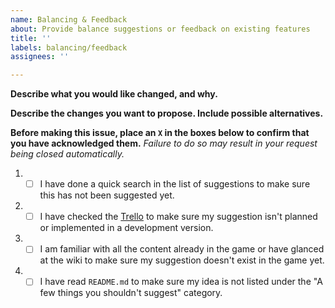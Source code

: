 ```yaml
---
name: Balancing & Feedback
about: Provide balance suggestions or feedback on existing features
title: ''
labels: balancing/feedback
assignees: ''

---
```


**Describe what you would like changed, and why.**



**Describe the changes you want to propose. Include possible alternatives.**



**Before making this issue, place an `X` in the boxes below to confirm that you have acknowledged them.** *Failure to do so may result in your request being closed automatically.*



1. - [ ] I have done a quick search in the list of suggestions to make sure this has not been suggested yet.
2. - [ ] I have checked the [Trello](https://trello.com/b/aE2tcUwF/mindustry-trello) to make sure my suggestion isn't planned or implemented in a development version.
3. - [ ] I am familiar with all the content already in the game or have glanced at the wiki to make sure my suggestion doesn't exist in the game yet.
4. - [ ] I have read `README.md` to make sure my idea is not listed under the "A few things you shouldn't suggest" category.
